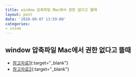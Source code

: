 ```yaml
---
title: window 압축파일 Mac에서 권한 없다고 뜰때
layout: post
date: '2020-09-07 13:59:00'
categories:
- issue
---
```


## window 압축파일 Mac에서 권한 없다고 뜰때

* [참고자료1](https://norux.me/60){:target="_blank"}
* [참고자료2](https://kr.battle.net/support/ko/article/31223){:target="_blank"}